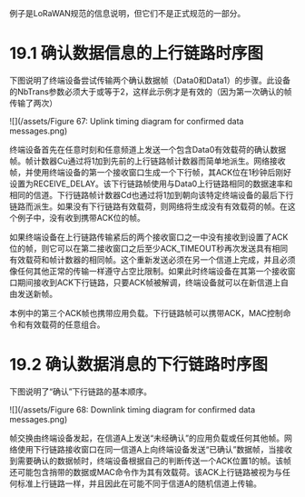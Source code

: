 例子是LoRaWAN规范的信息说明，但它们不是正式规范的一部分。

# 19.1 确认数据信息的上行链路时序图

下图说明了终端设备尝试传输两个确认数据帧（Data0和Data1）的步骤。此设备的NbTrans参数必须大于或等于2，这样此示例才是有效的（因为第一次确认的帧传输了两次）

![](/assets/Figure 67: Uplink timing diagram for confirmed data messages.png)

终端设备首先在任意时刻和任意频道上发送一个包含Data0有效载荷的确认数据帧。帧计数器Cu通过将1加到先前的上行链路帧计数器而简单地派生。网络接收帧，并使用终端设备的第一个接收窗口生成一个下行帧，其ACK位在1秒钟后刚好设置为RECEIVE\_DELAY。该下行链路帧使用与Data0上行链路相同的数据速率和相同的信道。下行链路帧计数器Cd也通过将1加到朝向该特定终端设备的最后下行链路而派生。如果没有下行链路有效载荷，则网络将生成没有有效载荷的帧。在这个例子中，没有收到携带ACK位的帧。

如果终端设备在上行链路传输紧后的两个接收窗口之一中没有接收到设置了ACK位的帧，则它可以在第二接收窗口之后至少ACK\_TIMEOUT秒再次发送具有相同有效载荷和帧计数器的相同帧。这个重新发送必须在另一个信道上完成，并且必须像任何其他正常的传输一样遵守占空比限制。如果此时终端设备在其第一个接收窗口期间接收到ACK下行链路，只要ACK帧被解调，终端设备就可以在新信道上自由发送新帧。

本例中的第三个ACK帧也携带应用负载。下行链路帧可以携带ACK，MAC控制命令和有效载荷的任意组合。

# 19.2 确认数据消息的下行链路时序图

下图说明了“确认”下行链路的基本顺序。

![](/assets/Figure 68: Downlink timing diagram for confirmed data messages.png)

帧交换由终端设备发起，在信道A上发送“未经确认”的应用负载或任何其他帧。网络使用下行链路接收窗口在同一信道A上向终端设备发送“已确认”数据帧，当接收到需要确认的数据帧时，终端设备根据自己的判断传送一个ACK位置1的帧。该帧还可能包含捎带的数据或MAC命令作为其有效载荷。该ACK上行链路被视为与任何标准上行链路一样，并且因此在可能不同于信道A的随机信道上传输。

























